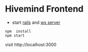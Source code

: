 # Hivemind Frontend

- start [rails](https://github.com/banjolina-jolie/hivemind-rails) and [ws server](https://github.com/banjolina-jolie/hivemind-ws)

```
npm  install
npm start
```

visit http://localhost:3000
